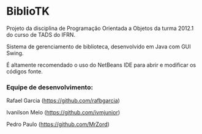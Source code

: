 # BiblioTK

Projeto da disciplina de Programação Orientada a Objetos da turma 2012.1 do
curso de TADS do IFRN.

Sistema de gerenciamento de biblioteca, desenvolvido em Java com GUI Swing.

É altamente recomendado o uso do NetBeans IDE para abrir e modificar os
códigos fonte.

### Equipe de desenvolvimento:

Rafael Garcia (https://github.com/rafbgarcia)

Ivanilson Melo (https://github.com/ivmjunior)

Pedro Paulo (https://github.com/MrZord)
